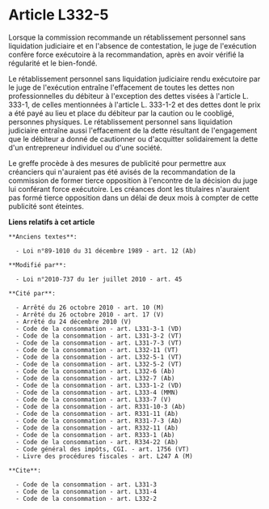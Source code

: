 # Article L332-5

Lorsque la commission recommande un rétablissement personnel sans liquidation judiciaire et en l'absence de contestation, le
juge de l'exécution confère force exécutoire à la recommandation, après en avoir vérifié la régularité et le bien-fondé.

Le rétablissement personnel sans liquidation judiciaire rendu exécutoire par le juge de l'exécution entraîne l'effacement de
toutes les dettes non professionnelles du débiteur à l'exception des dettes visées à l'article L. 333-1, de celles
mentionnées à l'article L. 333-1-2 et des dettes dont le prix a été payé au lieu et place du débiteur par la caution ou le
coobligé, personnes physiques. Le rétablissement personnel sans liquidation judiciaire entraîne aussi l'effacement de la
dette résultant de l'engagement que le débiteur a donné de cautionner ou d'acquitter solidairement la dette d'un entrepreneur
individuel ou d'une société.

Le greffe procède à des mesures de publicité pour permettre aux créanciers qui n'auraient pas été avisés de la recommandation
de la commission de former tierce opposition à l'encontre de la décision du juge lui conférant force exécutoire. Les créances
dont les titulaires n'auraient pas formé tierce opposition dans un délai de deux mois à compter de cette publicité sont
éteintes.

**Liens relatifs à cet article**

	**Anciens textes**:

	  - Loi n°89-1010 du 31 décembre 1989 - art. 12 (Ab)

	**Modifié par**:

	  - Loi n°2010-737 du 1er juillet 2010 - art. 45

	**Cité par**:

	  - Arrêté du 26 octobre 2010 - art. 10 (M)
	  - Arrêté du 26 octobre 2010 - art. 17 (V)
	  - Arrêté du 24 décembre 2010 (V)
	  - Code de la consommation - art. L331-3-1 (VD)
	  - Code de la consommation - art. L331-3-2 (VT)
	  - Code de la consommation - art. L331-7-3 (VT)
	  - Code de la consommation - art. L332-11 (VT)
	  - Code de la consommation - art. L332-5-1 (VT)
	  - Code de la consommation - art. L332-5-2 (VT)
	  - Code de la consommation - art. L332-6 (Ab)
	  - Code de la consommation - art. L332-7 (Ab)
	  - Code de la consommation - art. L333-1-2 (VD)
	  - Code de la consommation - art. L333-4 (MMN)
	  - Code de la consommation - art. L333-7 (V)
	  - Code de la consommation - art. R331-10-3 (Ab)
	  - Code de la consommation - art. R331-11 (Ab)
	  - Code de la consommation - art. R331-7-3 (Ab)
	  - Code de la consommation - art. R332-11 (Ab)
	  - Code de la consommation - art. R333-1 (Ab)
	  - Code de la consommation - art. R334-22 (Ab)
	  - Code général des impôts, CGI. - art. 1756 (VT)
	  - Livre des procédures fiscales - art. L247 A (M)

	**Cite**:

	  - Code de la consommation - art. L331-3
	  - Code de la consommation - art. L331-4
	  - Code de la consommation - art. L332-2
